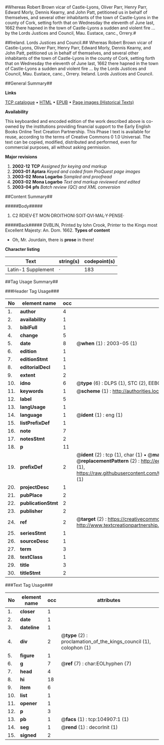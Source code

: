 #Whereas Robert Brown vicar of Castle-Lyons, Oliver Parr, Henry Parr, Edward Morly, Dennis Kearny, and John Patt, petitioned us in behalf of themselves, and several other inhabitants of the town of Castle-Lyons in the county of Cork, setting forth that on Wednesday the eleventh of June last, 1662 there hapned in the town of Castle-Lyons a sudden and violent fire ... by the Lords Justices and Council, Mau. Eustace, canc., Orrery.#

##Ireland. Lords Justices and Council.##
Whereas Robert Brown vicar of Castle-Lyons, Oliver Parr, Henry Parr, Edward Morly, Dennis Kearny, and John Patt, petitioned us in behalf of themselves, and several other inhabitants of the town of Castle-Lyons in the county of Cork, setting forth that on Wednesday the eleventh of June last, 1662 there hapned in the town of Castle-Lyons a sudden and violent fire ... by the Lords Justices and Council, Mau. Eustace, canc., Orrery.
Ireland. Lords Justices and Council.

##General Summary##

**Links**

[TCP catalogue](http://www.ota.ox.ac.uk/tcp/)  • 
[HTML](http://tei.it.ox.ac.uk/tcp/Texts-HTML/free/A46/A46164.html)  • 
[EPUB](http://tei.it.ox.ac.uk/tcp/Texts-EPUB/free/A46/A46164.epub) • 
[Page images (Historical Texts)](https://data.historicaltexts.jisc.ac.uk/view?pubId=eebo-16156359e&pageId=eebo-16156359e-104907-1)

**Availability**

This keyboarded and encoded edition of the
	       work described above is co-owned by the institutions
	       providing financial support to the Early English Books
	       Online Text Creation Partnership. This Phase I text is
	       available for reuse, according to the terms of Creative
	       Commons 0 1.0 Universal. The text can be copied,
	       modified, distributed and performed, even for
	       commercial purposes, all without asking permission.

**Major revisions**

1. __2002-12__ __TCP__ *Assigned for keying and markup*
1. __2003-01__ __Aptara__ *Keyed and coded from ProQuest page images*
1. __2003-02__ __Mona Logarbo__ *Sampled and proofread*
1. __2003-02__ __Mona Logarbo__ *Text and markup reviewed and edited*
1. __2003-04__ __pfs__ *Batch review (QC) and XML conversion*

##Content Summary##

#####Body#####

1. C2 RDIEV·ET MON·DROITHONI·SOIT·QVI·MAL·Y·PENSE·

#####Back#####
DVBLIN, Printed by Iohn Crook, Printer to the Kings most Excellent Majesty: An. Dom. 1662.
**Types of content**

  * Oh, Mr. Jourdain, there is **prose** in there!

**Character listing**


|Text|string(s)|codepoint(s)|
|---|---|---|
|Latin-1 Supplement|·|183|

##Tag Usage Summary##

###Header Tag Usage###

|No|element name|occ|attributes|
|---|---|---|---|
|1.|__author__|4||
|2.|__availability__|1||
|3.|__biblFull__|1||
|4.|__change__|5||
|5.|__date__|8| @__when__ (1) : 2003-05 (1)|
|6.|__edition__|1||
|7.|__editionStmt__|1||
|8.|__editorialDecl__|1||
|9.|__extent__|2||
|10.|__idno__|6| @__type__ (6) : DLPS (1), STC (2), EEBO-CITATION (1), OCLC (1), VID (1)|
|11.|__keywords__|1| @__scheme__ (1) : http://authorities.loc.gov/ (1)|
|12.|__label__|5||
|13.|__langUsage__|1||
|14.|__language__|1| @__ident__ (1) : eng (1)|
|15.|__listPrefixDef__|1||
|16.|__note__|7||
|17.|__notesStmt__|2||
|18.|__p__|11||
|19.|__prefixDef__|2| @__ident__ (2) : tcp (1), char (1)  •  @__matchPattern__ (2) : ([0-9\-]+):([0-9IVX]+) (1), (.+) (1)  •  @__replacementPattern__ (2) : http://eebo.chadwyck.com/downloadtiff?vid=$1&page=$2 (1), https://raw.githubusercontent.com/textcreationpartnership/Texts/master/tcpchars.xml#$1 (1)|
|20.|__projectDesc__|1||
|21.|__pubPlace__|2||
|22.|__publicationStmt__|2||
|23.|__publisher__|2||
|24.|__ref__|2| @__target__ (2) : https://creativecommons.org/publicdomain/zero/1.0/ (1), http://www.textcreationpartnership.org/docs/. (1)|
|25.|__seriesStmt__|1||
|26.|__sourceDesc__|1||
|27.|__term__|3||
|28.|__textClass__|1||
|29.|__title__|3||
|30.|__titleStmt__|2||


###Text Tag Usage###

|No|element name|occ|attributes|
|---|---|---|---|
|1.|__closer__|1||
|2.|__date__|1||
|3.|__dateline__|1||
|4.|__div__|2| @__type__ (2) : proclamation_of_the_kings_council (1), colophon (1)|
|5.|__figure__|1||
|6.|__g__|7| @__ref__ (7) : char:EOLhyphen (7)|
|7.|__head__|4||
|8.|__hi__|18||
|9.|__item__|6||
|10.|__list__|1||
|11.|__opener__|1||
|12.|__p__|3||
|13.|__pb__|1| @__facs__ (1) : tcp:104907:1 (1)|
|14.|__seg__|1| @__rend__ (1) : decorInit (1)|
|15.|__signed__|2||
